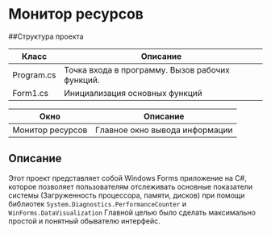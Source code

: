 # Монитор ресурсов

##Структура проекта

| Класс  |Описание   |
| ------------ | ------------ |
| Program.cs  | Точка входа в программу. Вызов рабочих функций.  |
| Form1.cs  | Инициализация основных функций  |

|Окно|Описание|
| ------------ | ------------ |
| Монитор ресурсов | Главное окно вывода информации |

## Описание
Этот проект представляет собой Windows Forms приложение на C#, которое позволяет пользователям отслеживать основные показатели системы (Загруженность процессора, памяти, дисков) при помощи библиотек ``System.Diagnostics.PerformanceCounter`` и ``WinForms.DataVisualization``
Главной целью было сделать максимально простой и понятный обывателю интерфейс.
